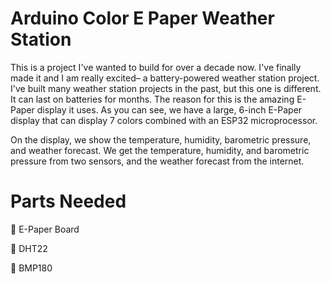 # Arduino Color E Paper Weather Station

This is a project I've wanted to build for over a decade now. I've finally made it and I am really excited– a battery-powered weather station project. I've built many weather station projects in the past, but this one is different. It can last on batteries for months. The reason for this is the amazing E-Paper display it uses. As you can see, we have a large, 6-inch E-Paper display that can display 7 colors combined with an ESP32 microprocessor.

On the display, we show the temperature, humidity, barometric pressure, and weather forecast. We get the temperature, humidity, and barometric pressure from two sensors, and the weather forecast from the internet.






# Parts Needed

🛒 E-Paper Board

🛒 DHT22

🛒 BMP180
